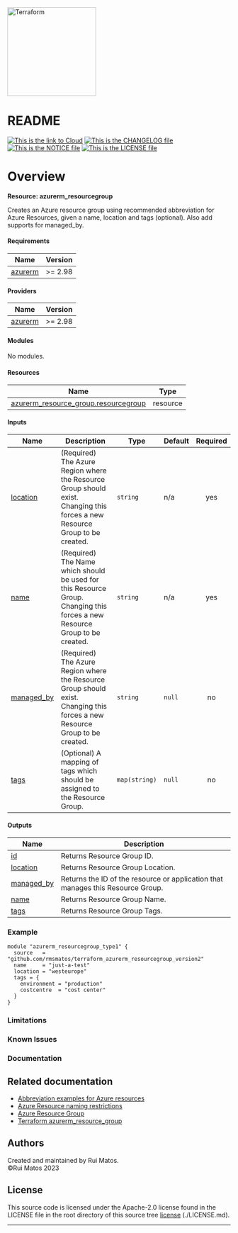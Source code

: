<img alt="Terraform" src="https://www.datocms-assets.com/2885/1629941242-logo-terraform-main.svg" width="200px">

# README

[![This is the link to Cloud][azure-badge]][azure] [![This is the CHANGELOG file][changelog-badge]][changelog] [![This is the NOTICE file][notice-badge]][notice] [![This is the LICENSE file][license-badge]][license]

# Overview

**Resource: azurerm_resourcegroup**

Creates an Azure resource group using recommended abbreviation for Azure Resources, given a name, location and tags (optional). Also add supports for managed_by.  


<!-- BEGIN_TF_DOCS -->

#### Requirements

| Name | Version |
|------|---------|
| <a name="requirement_azurerm"></a> [azurerm](#requirement_azurerm) | >= 2.98 |
#### Providers

| Name | Version |
|------|---------|
| <a name="provider_azurerm"></a> [azurerm](#provider_azurerm) | >= 2.98 |
#### Modules

No modules.
#### Resources

| Name | Type |
|------|------|
| [azurerm_resource_group.resourcegroup](https://registry.terraform.io/providers/hashicorp/azurerm/latest/docs/resources/resource_group) | resource |
#### Inputs

| Name | Description | Type | Default | Required |
|------|-------------|------|---------|:--------:|
| <a name="input_location"></a> [location](#input_location) | (Required) The Azure Region where the Resource Group should exist. Changing this forces a new Resource Group to be created. | `string` | n/a | yes |
| <a name="input_name"></a> [name](#input_name) | (Required) The Name which should be used for this Resource Group. Changing this forces a new Resource Group to be created. | `string` | n/a | yes |
| <a name="input_managed_by"></a> [managed_by](#input_managed_by) | (Required) The Azure Region where the Resource Group should exist. Changing this forces a new Resource Group to be created. | `string` | `null` | no |
| <a name="input_tags"></a> [tags](#input_tags) | (Optional) A mapping of tags which should be assigned to the Resource Group. | `map(string)` | `null` | no |
#### Outputs

| Name | Description |
|------|-------------|
| <a name="output_id"></a> [id](#output_id) | Returns Resource Group ID. |
| <a name="output_location"></a> [location](#output_location) | Returns Resource Group Location. |
| <a name="output_managed_by"></a> [managed_by](#output_managed_by) | Returns the ID of the resource or application that manages this Resource Group. |
| <a name="output_name"></a> [name](#output_name) | Returns Resource Group Name. |
| <a name="output_tags"></a> [tags](#output_tags) | Returns Resource Group Tags. |

### Example
```hcl
module "azurerm_resourcegroup_type1" {
  source   = "github.com/rmsmatos/terraform_azurerm_resourcegroup_version2"
  name     = "just-a-test"
  location = "westeurope"
  tags = {
    environment = "production"
    costcentre  = "cost center"
  }
}
```

<!-- END_TF_DOCS -->

### Limitations
### Known Issues
### Documentation

## Related documentation

* [Abbreviation examples for Azure resources](https://learn.microsoft.com/en-us/azure/cloud-adoption-framework/ready/azure-best-practices/resource-abbreviations)
* [Azure Resource naming restrictions](https://docs.microsoft.com/en-us/azure/azure-resource-manager/management/resource-name-rules)
* [Azure Resource Group](https://docs.microsoft.com/en-us/azure/azure-resource-manager/management/manage-resource-groups-portal)
* [Terraform azurerm_resource_group](https://registry.terraform.io/providers/hashicorp/azurerm/latest/docs/resources/resource_group)

## Authors
Created and maintained by Rui Matos.  
©Rui Matos 2023

## License
This source code is licensed under the Apache-2.0 license found in the
LICENSE file in the root directory of this source tree [license] (./LICENSE.md).


---

[azure]: https://portal.azure.com
[azure-badge]: https://img.shields.io/badge/cloud-Microsoft%20Azure-blue
[readme]: ./README.md
[readme-badge]: https://img.shields.io/badge/readme-information-red
[usage]: ./USAGE.md
[usage-badge]: https://img.shields.io/badge/usage-examples-lightgrey
[changelog]: ./CHANGELOG.md
[changelog-badge]: https://img.shields.io/badge/changelog-release-green
[license]: ./LICENSE.md
[license-badge]: https://img.shields.io/badge/license-%40Rui%20Matos-orange
[notice]: ./NOTICE.md
[notice-badge]: https://img.shields.io/badge/notice-%40copyright-lightgrey
